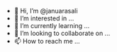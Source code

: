 - 👋 Hi, I’m @januarasali
- 👀 I’m interested in ...
- 🌱 I’m currently learning ...
- 💞️ I’m looking to collaborate on ...
- 📫 How to reach me ...

<!---
januarasali/januarasali is a ✨ special ✨ repository because its `README.md` (this file) appears on your GitHub profile.
You can click the Preview link to take a look at your changes.
--->
